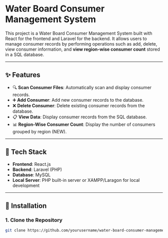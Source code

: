 # Water Board Consumer Management System

This project is a Water Board Consumer Management System built with React for the frontend and Laravel for the backend. It allows users to manage consumer records by performing operations such as add, delete, view consumer information, and **view region-wise consumer count** stored in a SQL database.

---

## ✨ Features

- 🔍 **Scan Consumer Files**: Automatically scan and display consumer records.
- ➕ **Add Consumer**: Add new consumer records to the database.
- ❌ **Delete Consumer**: Delete existing consumer records from the database.
- 📋 **View Data**: Display consumer records from the SQL database.
- 📊 **Region-Wise Consumer Count**: Display the number of consumers grouped by region (NEW).

---

## 🔧 Tech Stack

- **Frontend**: React.js
- **Backend**: Laravel (PHP)
- **Database**: MySQL
- **Local Server**: PHP built-in server or XAMPP/Laragon for local development

---

## 🚀 Installation

### 1. Clone the Repository

```bash
git clone https://github.com/yourusername/water-board-consumer-management.git
